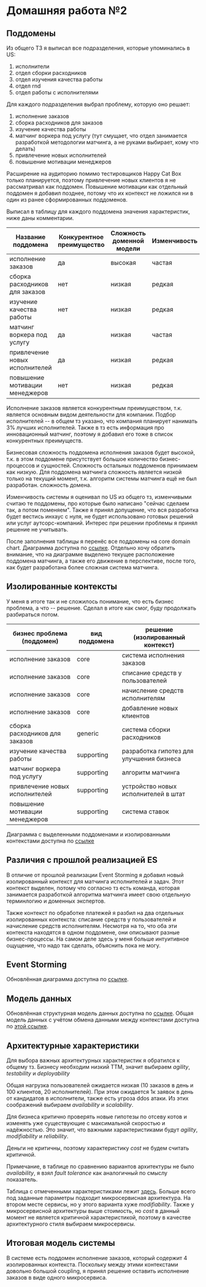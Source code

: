 # Домашняя работа №2

## Поддомены

Из общего ТЗ я выписал все подразделения, которые упоминались в US:

1) исполнители
2) отдел сборки расходников
3) отдел изучения качества работы
4) отдел rnd
5) отдел работы с исполнителями

Для каждого подразделения выбрал проблему, которую оно решает: 

1) исполнение заказов
2) сборка расходников для заказов
3) изучение качества работы
4) матчинг воркера под услугу (тут смущает, что отдел занимается разработкой методологии матчинга, а не руками выбирает, кому что делать)
5) привлечение новых исполнителей
6) повышение мотивации менеджеров

Расширение на аудиторию помимо тестировщиков Happy Cat Box только планируется, поэтому привлечение новых клиентов я не рассматривал как поддомен.
Повышение мотивации как отдельный поддомен я добавил позднее, потому что их контекст не ложился ни в один из ранее сформированных поддоменов.

Выписал в таблицу для каждого поддомена значения характеристик, ниже даны комментарии.

| Название поддомена             | Конкурентное преимущество | Сложность доменной модели | Изменчивость | Варианты реализации | Интерес проблемы | Предполагаемый вид поддомена |
| ------------------------------ | ------------------------- | ------------------------- | ------------ | ------------------- | ---------------- | ---------------------------- |
| исполнение заказов             | да                        | высокая                   | частая       | инхаус              | -                | core                         |
| сборка расходников для заказов | нет                       | низкая                    | редкая       | инхаус              | -                | generic                      |
| изучение качества работы       | нет                       | низкая                    | редкая       | инхаус              | -                | supporting                   |
| матчинг воркера под услугу     | да                        | низкая                    | частая       | инхаус              | -                | supporting                   |
| привлечение новых исполнителей | да                        | низкая                    | редкая       | инхаус              | -                | supporting                   |
| повышение мотивации менеджеров | нет                       | низкая                    | редкая       | инхаус              | -                | supporting                   |

Исполнение заказов является конкурентным преимуществом, т.к. является основным видом деятельности для компании.
Подбор исполнителей -- в общем тз указано, что компания планирует нанимать 3% лучших исполнителей.
Также в тз есть информация про инновационный матчинг, поэтому я добавил его тоже в список конкурентных преимуществ.

Бизнесовая сложность поддомена исполнения заказов будет высокой, т.к. в этом поддомене присутствует большое количество бизнес-процессов и сущностей.
Сложность остальных поддоменов принимаем как низкую.
Для поддомена матчинга сложность является низкой только на текущий момент, т.к. алгоритм системы матчинга ещё не был разработан.
сложность домена.

Изменчивость системы я оценивал по US из общего тз, изменчивыми считаю те поддомены, про которые было написано "сейчас сделаем так, а потом поменяем".
Также я принял допущение, что вся разработка будет вестись инхаус с нуля, не будет использовано готовых решений или услуг аутсорс-компаний.
Интерес при решении проблемы я принял решение не учитывать.

После заполнения таблицы я перенёс все поддомены на core domain chart.
Диаграмма доступна по [ссылке](core-domain-chart/core-domain-chart.drawio.png).
Отдельно хочу обратить внимание, что на диаграмме выделено текущее расположение поддомена матчинга, а также его движение в перспективе, после того, как будет разработана более сложная система матчинга.

## Изолированные контексты

У меня в итоге так и не сложилось понимание, что есть бизнес проблема, а что -- решение.
Сделал в итоге как смог, буду продолжать разбираться потом.

| бизнес проблема (поддомен)     | вид поддомена | решение (изолированный контекст)         |
| ------------------------------ | ------------- | ---------------------------------------- |
| исполнение заказов             | core          | система исполнения заказов               |
| исполнение заказов             | core          | списание средств у пользователей         |
| исполнение заказов             | core          | начисление средств исполнителям          |
| исполнение заказов             | core          | добавление новых клиентов                |
| сборка расходников для заказов | generic       | система сборки расходников               |
| изучение качества работы       | supporting    | разработка гипотез для улучшения бизнеса |
| матчинг воркера под услугу     | supporting    | алгоритм матчинга                        |
| привлечение новых исполнителей | supporting    | устройство новых исполнителей в штат     |
| повышение мотивации менеджеров | supporting    | система ставок                           |

Диаграмма с выделенными поддоменами и изолированными контекстами доступна по [ссылке](bounded-contexts/bounded-contexts.drawio.png)

## Различия с прошлой реализацией ES

В отличие от прошлой реализации Event Storming я добавил новый изолированный контекст для матчинга исполнителей и задач.
Этот контекст выделен, потому что согласно тз есть команда, которая занимается разработкой алгоритма матчинга имеет свою отдельную терминлогию и доменных экспертов.

Также контекст по обработке платежей я разбил на два отдельных изолированных контекста: списание средств у пользователей и начисление средств исполнителям.
Несмотря на то, что оба эти контекста находятся в одном поддомене, они описывают разные бизнес-процессы.
На самом деле здесь у меня больше интуитивное ощущение, что надо так сделать, объяснить пока не могу.

## Event Storming

Обновлённая диаграмма доступна по [ссылке](https://miro.com/app/board/uXjVLr3CjCk=/?moveToWidget=3458764614519969442&cot=14).

## Модель данных

Обновлённая структурная модель данных доступна по [ссылке](data-model/cdm.drawio.png).
Общая модель данных с учётом обмена данными между контекстами доступна по [этой ссылке](data-model/dm.drawio.png).

## Архитектурные характеристики

Для выбора важных архитектурных характеристик я обратился к общему тз.
Бизнесу необходим низкий ТТМ, значит выбираем *agility*, *testability* и *deployability*

Общая нагрузка пользователей ожидается низкая (10 заказов в день и 100 клиентов, 20 исполнителей).
При этом ожидается 1к заявок в день от кандидатов в исполнители, также есть угроза ddos атаки.
Из этих соображений выбираем *availability* и *scalability*.

Для бизнеса критично проверять новые гипотезы по отсеву котов и изменять уже существующие с максимальной скоростью и надёжностью.
Это значит, что важными характеристиками будут *agility*, *modifiability* и *reliability*.

Деньги не критичны, поэтому характеристику *cost* не будем считать критичной.

Примечание, в таблице по сравнению вариантов архитектуры не было *availability*, я взял *fault tolerance* как аналогичный по смыслу показатель.

Таблица с отмеченными характеристиками лежит [здесь](architecture-characteristics/architecture-characteristics.png).
Больше всего под заданные параметры подходит микросервисная архитектура.
На втором месте сервисы, но у этого варианта хуже *modifiability*.
Также у микросервисной архитектуры выше стоимость, но *cost* в данный момент не является критичной характеристикой, поэтому в качестве архитектурного стиля выбираем микросервисы.

## Итоговая модель системы

В системе есть поддомен исполнение заказов, который содержит 4 изолированных контекста.
Поскольку между этими контекстами довольно большой coupling, я принял решение оставить исполнение заказов в виде одного микросервиса.

